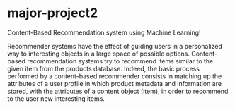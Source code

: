 # major-project2
Content-Based Recommendation system using Machine Learning!

Recommender systems have the effect of guiding users in a personalized way to interesting objects in a large space of possible options. Content-based recommendation systems try to recommend items similar to the given item  from the products database. Indeed, the basic process performed by a content-based recommender consists in matching up the attributes of a user profile in which product metadata and information are stored, with the attributes of a content object (item), in order to recommend to the user new interesting items.
